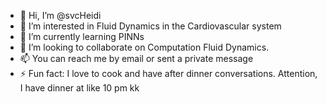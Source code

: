 - 👋 Hi, I’m @svcHeidi
- 👀 I’m interested in Fluid Dynamics in the Cardiovascular system
- 🌱 I’m currently learning PINNs
- 💞️ I’m looking to collaborate on Computation Fluid Dynamics.
- 📫 You can reach me by email or sent a private message
- ⚡ Fun fact: I love to cook and have after dinner conversations. Attention, I have dinner at like 10 pm kk

<!---
svcHeidi/svcHeidi is a ✨ special ✨ repository because its `README.md` (this file) appears on your GitHub profile.
You can click the Preview link to take a look at your changes.
--->
